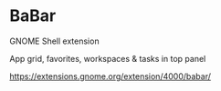 # BaBar
GNOME Shell extension

App grid, favorites, workspaces & tasks in top panel

https://extensions.gnome.org/extension/4000/babar/
